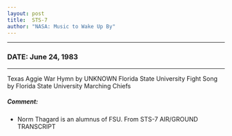 ```yaml
---
layout: post
title:  STS-7
author: "NASA: Music to Wake Up By"
---
```


----
### DATE: June 24, 1983
----
Texas Aggie War Hymn by UNKNOWN
Florida State University Fight Song by Florida State University Marching Chiefs

##### Comment:
* Norm Thagard is an alumnus of FSU. From STS-7 AIR/GROUND TRANSCRIPT

